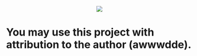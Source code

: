 <div align=center>
<img src="https://i.imgur.com/Ods3JRW.png" align=center style=width600px />
</div>
<h1>You may use this project with attribution to the author (awwwdde). </h1>
